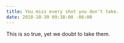 ```yaml
---
title: You miss every shot you don't take.
date: 2018-10-30 09:38:00 -06:00
---
```


This is so true, yet we doubt to take them. 
